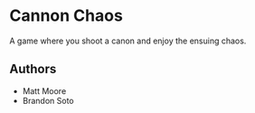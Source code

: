 # Cannon Chaos
A game where you shoot a canon and enjoy the ensuing chaos.

## Authors
- Matt Moore
- Brandon Soto
